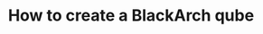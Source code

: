 ---
lang: en
layout: doc
redirect_from:
- /doc/pentesting/blackarch/
- /doc/blackarch/
redirect_to: https://github.com/Qubes-Community/Contents/blob/master/docs/os/pentesting/blackarch.md
ref: 88
title: How to create a BlackArch qube
---